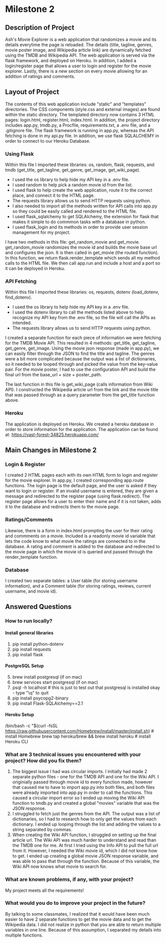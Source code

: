 # Milestone 2

## Description of Project

Ash's Movie Explorer is a web application that randomizes a movie and its details everytime the page is reloaded. The details (title, tagline, genres, movie poster image, and Wikipedia article link) are dynamically fetched using the TMDB and Wikipedia API. The web application is served via the flask framework, and deployed on Heroku. In addition, I added a login/register page that allows a user to login and register for the movie explorer. Lastly, there is a new section on every movie allowing for an addition of ratings and comments. 

## Layout of Project

The contents of this web application include "static" and "templates" directories. The CSS components (style.css and external images) are found within the static directory. The templated directory now contains 3 HTML pages: login.html, register.html, index.html. In addition, the project directory includes app.py, tmdb.py, a Procfile, requirements.txt, a .env file, and a .gitignore file. The flask framework is running in app.py, whereas the API fetching is done in my api.py file. In addition, we use flask SQLALCHEMY in order to connect to our Heroku Database. 

### Using Flask

Within this file I imported these libraries: os, random, flask, requests, and tmdb (get_title, get_tagline, get_genre, get_image, get_wiki_page). 
* I used the os library to help hide my API key in a .env file. 
* I used random to help pick a random movie id from the list. 
* I used flask to help create the web application, route it to the correct place, and connect it to the HTML page. 
* The requests library allows us to send HTTP requests using python. 
* I also needed to import all the methods written for API calls into app.py so they could be easily called and rendered to the HTML file. 
* I used flask_sqlalchemy to get SQLAlchemy, the extension for flask that makes it simple to do commmon tasks with a database in python. 
* I used flask_login and its methods in order to provide user session management for my project. 

I have two methods in this file: get_random_movie and get_movie. get_random_movie randomizes the movie id and builds the movie base url and configures the json. It is then called in get_movie (the routed function). In this function, we return flask.render_template which sends all my method calls to the HTML file. We then call app.run and include a host and a port so it can be deployed in Heroku.

### API Fetching

Within this file I imported these libraries: os, requests, dotenv (load_dotenv, find_dotenv). 
* I used the os library to help hide my API key in a .env file. 
* I used the dotenv library to call the methods listed above to help recognize my API key from the .env file, so the file will call the APIs as intended. 
* The requests library allows us to send HTTP requests using python. 

I created a separate function for each piece of information we were fetching for the TMDB Movie API. This resulted in 4 methods: get_title, get_tagline, get_genre, get_image. Using the movie json response (made in app.py), we can easily filter through the JSON to find the title and tagline. The genres were a bit more complicated because the output was a list of dictionaries, so it needed to be looped through and picked the value from the key-value pair. For the movie poster, I had to use the configuration API and build the final url from the base_url + size + poster_path. 

The last function in this file is get_wiki_page (calls information from Wiki API). I constructed the Wikipedia article url from the link and the movie title that was passed through as a query parameter from the get_title function above. 

### Heroku
The application is deployed on Heroku. We created a heroku database in order to store information for the application. The application can be found at: https://vast-forest-34825.herokuapp.com/

## Main Changes in Milestone 2

### Login & Register
I created 2 HTML pages each with its own HTML form to login and register for the movie explorer. In app.py, I created corresponding app.route functions. The login page is the default page, and the user is asked if they want to login or register. If an invalid username is entered, they are given a message and redirected to the register page (using flask.redirect).
The register page allows for a user to enter their name and if it is not taken, adds it to the database and redirects them to the movie page. 

### Ratings/Comments
Likewise, there is a form in index.html prompting the user for their rating and commments on a movie. Included is a readonly movie id variable that lets the code know to what movie the ratings are connected to in the database. A rating and comment is added to the database and redirected to the movie page in which the movie id is queried and passed through the render_template function. 

### Database 
I created two separate tables: a User table (for storing username information), and a Comment table (for storing ratings, reviews, current username, and movie id). 

## Answered Questions

### How to run locally?

#### Install general libraries
1. pip install python-dotenv
2. pip install requests
3. pip install flask
#### PostgreSQL Setup
5. brew install postgresql (if on mac)
6. brew services start postgresql (if on mac)
7. psql -h localhost  # this is just to test out that postgresql is installed okay - type "\q" to quit
8. pip install psycopg2-binary
9. pip install Flask-SQLAlchemy==2.1
#### Heroku Setup
/bin/bash -c "$(curl -fsSL https://raw.githubusercontent.com/Homebrew/install/master/install.sh)  # install Homebrew
brew tap heroku/brew && brew install heroku  # install Heroku CLI

### What are 3 technical issues you encountered with your project? How did you fix them?

1. The biggest issue I had was circular imports. I initially had made 2 separate python files - one for the TMDB API and one for the Wiki API. I originially passed through movie id to every function made, however that caused me to have to import app.py into both files, and both files were already imported into app.py in order to call the functions. This caused a circular import error so I ended up moving the Wiki API function to tmdb.py and created a global "movies" variable that was the JSON response. 
2. I struggled to fetch just the genres from the API. The output was a list of dictionaries, so I had to research how to only get the values from each dictionary. I ended up looping through the list and adding the values to a string separated by commas. 
3. When creating the Wiki API function, I struggled on setting up the final article url. The Wiki API was much harder to understand and read than the TMDB one for me. At first I tried using the Info API to pull the full url from it. However, I needed the Wiki movie id, which I did not know how to get. I ended up creating a global movie JSON response variable, and was able to pass that through the function. Because of this variable, the Wiki API now knows what movie to search for.  

### What are known problems, if any, with your project?

My project meets all the requirements!

### What would you do to improve your project in the future?

By talking to some classmates, I realized that it would have been much easier to have 2 separate functions to get the movie data and to get the Wikipedia data. I did not realize in python that you are able to return multiple variables in one line. Because of this assumption, I separated my details into multiple functions. 
